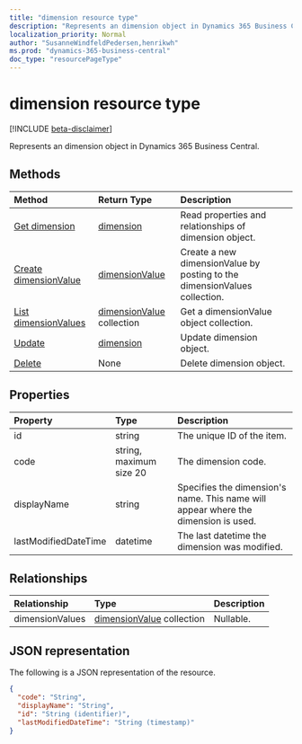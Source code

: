```yaml
---
title: "dimension resource type"
description: "Represents an dimension object in Dynamics 365 Business Central."
localization_priority: Normal
author: "SusanneWindfeldPedersen,henrikwh"
ms.prod: "dynamics-365-business-central"
doc_type: "resourcePageType"
---
```


# dimension resource type

[!INCLUDE [beta-disclaimer](../../includes/beta-disclaimer.md)]

Represents an dimension object in Dynamics 365 Business Central.

## Methods

| Method       | Return Type | Description |
|:-------------|:------------|:------------|
| [Get dimension](../api/dynamics-dimension-get.md) | [dimension](dynamics-dimension.md) | Read properties and relationships of dimension object. |
| [Create dimensionValue](../api/dynamics-dimension-post-dimensionvalues.md) | [dimensionValue](dynamics-dimensionvalue.md) | Create a new dimensionValue by posting to the dimensionValues collection. |
| [List dimensionValues](../api/dynamics-dimension-list-dimensionvalues.md) | [dimensionValue](dynamics-dimensionvalue.md) collection | Get a dimensionValue object collection. |
| [Update](../api/dynamics-dimension-update.md) | [dimension](dynamics-dimension.md) | Update dimension object. |
| [Delete](../api/dynamics-dimension-delete.md) | None | Delete dimension object. |

## Properties

| Property     | Type        | Description |
|:-------------|:------------|:------------|
|id                  |string                   |The unique ID of the item.|
|code                |string, maximum size 20|The dimension code.       |
|displayName         |string                 |Specifies the dimension's name. This name will appear where the dimension is used.|
|lastModifiedDateTime|datetime               |The last datetime the dimension was modified.|  

## Relationships

| Relationship | Type        | Description |
|:-------------|:------------|:------------|
|dimensionValues|[dimensionValue](dynamics-dimensionvalue.md) collection| Nullable.|

## JSON representation

The following is a JSON representation of the resource.

<!-- {
  "blockType": "resource",
  "optionalProperties": [

  ],
  "@odata.type": "microsoft.graph.dimension",
  "baseType": "",
  "keyProperty": "id"
}-->

```json
{
  "code": "String",
  "displayName": "String",
  "id": "String (identifier)",
  "lastModifiedDateTime": "String (timestamp)"
}
```

<!-- uuid: 16cd6b66-4b1a-43a1-adaf-3a886856ed98
2019-02-04 14:57:30 UTC -->
<!-- {
  "type": "#page.annotation",
  "description": "dimension resource",
  "keywords": "",
  "section": "documentation",
  "tocPath": ""
}-->
